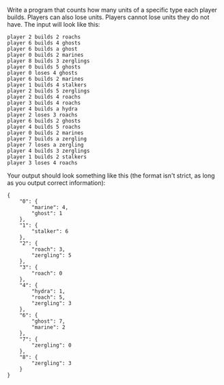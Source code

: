 Write a program that counts how many units of a specific type each player builds. Players can also lose units. Players cannot lose units they do not have. The input will look like this:

```
player 2 builds 2 roachs
player 6 builds 4 ghosts
player 6 builds a ghost
player 0 builds 2 marines
player 8 builds 3 zerglings
player 0 builds 5 ghosts
player 0 loses 4 ghosts
player 6 builds 2 marines
player 1 builds 4 stalkers
player 2 builds 5 zerglings
player 2 builds 4 roachs
player 3 builds 4 roachs
player 4 builds a hydra
player 2 loses 3 roachs
player 6 builds 2 ghosts
player 4 builds 5 roachs
player 0 builds 2 marines
player 7 builds a zergling
player 7 loses a zergling
player 4 builds 3 zerglings
player 1 builds 2 stalkers
player 3 loses 4 roachs
```

Your output should look something like this (the format isn't strict, as long as you output correct information):

```
{
    "0": {
        "marine": 4,
        "ghost": 1
    },
    "1": {
        "stalker": 6
    },
    "2": {
        "roach": 3,
        "zergling": 5
    },
    "3": {
        "roach": 0
    },
    "4": {
        "hydra": 1,
        "roach": 5,
        "zergling": 3
    },
    "6": {
        "ghost": 7,
        "marine": 2
    },
    "7": {
        "zergling": 0
    },
    "8": {
        "zergling": 3
    }
}
```
